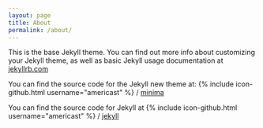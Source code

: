 ```yaml
---
layout: page
title: About
permalink: /about/
---
```


This is the base Jekyll theme. You can find out more info about customizing your Jekyll theme, as well as basic Jekyll usage documentation at [jekyllrb.com](https://jekyllrb.com/)

You can find the source code for the Jekyll new theme at:
{% include icon-github.html username="americast" %} /
[minima](https://github.com/jekyll/minima)

You can find the source code for Jekyll at
{% include icon-github.html username="americast" %} /
[jekyll](https://github.com/jekyll/jekyll)
